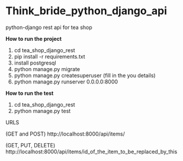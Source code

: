 # Think_bride_python_django_api

python-django rest api for tea shop

**How to run the project**

1) cd tea_shop_django_rest
2) pip install -r requirements.txt
3) install postgresql
4) python manage.py migrate
5) python manage.py createsuperuser (fill in the you details)
6) python manage.py runserver 0.0.0.0:8000

**How to run the test**

1) cd tea_shop_django_rest
2) python manage.py test

URLS

(GET and POST) http://localhost:8000/api/items/

(GET, PUT, DELETE) http://localhost:8000/api/items/id_of_the_item_to_be_replaced_by_this
  
